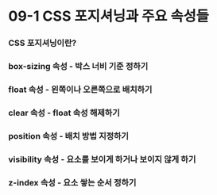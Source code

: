 # 09-1 CSS 포지셔닝과 주요 속성들

### CSS 포지셔닝이란?

### box-sizing 속성 - 박스 너비 기준 정하기

### float 속성 - 왼쪽이나 오른쪽으로 배치하기

### clear 속성 - float 속성 해제하기

### position 속성 - 배치 방법 지정하기

### visibility 속성 - 요소를 보이게 하거나 보이지 않게 하기

### z-index 속성 - 요소 쌓는 순서 정하기





